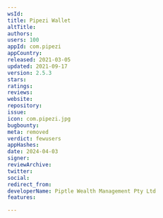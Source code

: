 ```yaml
---
wsId: 
title: Pipezi Wallet
altTitle: 
authors: 
users: 100
appId: com.pipezi
appCountry: 
released: 2021-03-05
updated: 2021-09-17
version: 2.5.3
stars: 
ratings: 
reviews: 
website: 
repository: 
issue: 
icon: com.pipezi.jpg
bugbounty: 
meta: removed
verdict: fewusers
appHashes: 
date: 2024-04-03
signer: 
reviewArchive: 
twitter: 
social: 
redirect_from: 
developerName: Piptle Wealth Management Pty Ltd
features: 

---
```


